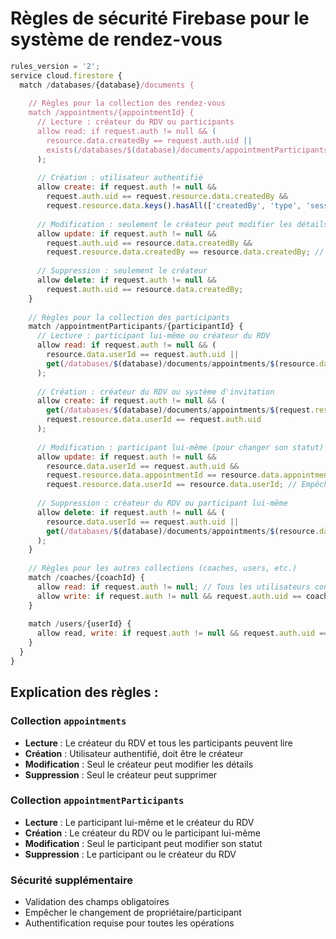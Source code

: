# Règles de sécurité Firebase pour le système de rendez-vous

```javascript
rules_version = '2';
service cloud.firestore {
  match /databases/{database}/documents {
    
    // Règles pour la collection des rendez-vous
    match /appointments/{appointmentId} {
      // Lecture : créateur du RDV ou participants
      allow read: if request.auth != null && (
        resource.data.createdBy == request.auth.uid ||
        exists(/databases/$(database)/documents/appointmentParticipants/$(request.auth.uid))
      );
      
      // Création : utilisateur authentifié
      allow create: if request.auth != null && 
        request.auth.uid == request.resource.data.createdBy &&
        request.resource.data.keys().hasAll(['createdBy', 'type', 'sessionType', 'location', 'date', 'globalStatus']);
      
      // Modification : seulement le créateur peut modifier les détails de base
      allow update: if request.auth != null && 
        request.auth.uid == resource.data.createdBy &&
        request.resource.data.createdBy == resource.data.createdBy; // Empêcher changement de propriétaire
      
      // Suppression : seulement le créateur
      allow delete: if request.auth != null && 
        request.auth.uid == resource.data.createdBy;
    }
    
    // Règles pour la collection des participants
    match /appointmentParticipants/{participantId} {
      // Lecture : participant lui-même ou créateur du RDV
      allow read: if request.auth != null && (
        resource.data.userId == request.auth.uid ||
        get(/databases/$(database)/documents/appointments/$(resource.data.appointmentId)).data.createdBy == request.auth.uid
      );
      
      // Création : créateur du RDV ou système d'invitation
      allow create: if request.auth != null && (
        get(/databases/$(database)/documents/appointments/$(request.resource.data.appointmentId)).data.createdBy == request.auth.uid ||
        request.resource.data.userId == request.auth.uid
      );
      
      // Modification : participant lui-même (pour changer son statut)
      allow update: if request.auth != null && 
        resource.data.userId == request.auth.uid &&
        request.resource.data.appointmentId == resource.data.appointmentId &&
        request.resource.data.userId == resource.data.userId; // Empêcher changement d'utilisateur
      
      // Suppression : créateur du RDV ou participant lui-même
      allow delete: if request.auth != null && (
        resource.data.userId == request.auth.uid ||
        get(/databases/$(database)/documents/appointments/$(resource.data.appointmentId)).data.createdBy == request.auth.uid
      );
    }
    
    // Règles pour les autres collections (coaches, users, etc.)
    match /coaches/{coachId} {
      allow read: if request.auth != null; // Tous les utilisateurs connectés peuvent voir les coaches
      allow write: if request.auth != null && request.auth.uid == coachId; // Seul le coach peut modifier ses infos
    }
    
    match /users/{userId} {
      allow read, write: if request.auth != null && request.auth.uid == userId;
    }
  }
}
```

## Explication des règles :

### Collection `appointments`
- **Lecture** : Le créateur du RDV et tous les participants peuvent lire
- **Création** : Utilisateur authentifié, doit être le créateur
- **Modification** : Seul le créateur peut modifier les détails
- **Suppression** : Seul le créateur peut supprimer

### Collection `appointmentParticipants`
- **Lecture** : Le participant lui-même et le créateur du RDV
- **Création** : Le créateur du RDV ou le participant lui-même
- **Modification** : Seul le participant peut modifier son statut
- **Suppression** : Le participant ou le créateur du RDV

### Sécurité supplémentaire
- Validation des champs obligatoires
- Empêcher le changement de propriétaire/participant
- Authentification requise pour toutes les opérations
